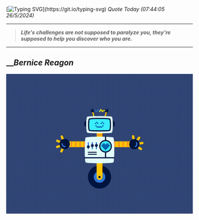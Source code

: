 [![Typing SVG](https://readme-typing-svg.herokuapp.com?font=Press+Start+2P&color=C2F784&size=35&width=900&height=100&lines=Hello+World%2C+I'm+Hung+!)](https://git.io/typing-svg) 
_Quote Today (07:44:05 26/5/2024)_
___
>**_Life's challenges are not supposed to paralyze you, they're supposed to help you discover who you are._**
___

## __**_Bernice Reagon_**

![RobotDance](src/assets/images/robot-dancing-dribble.gif?style=center)
